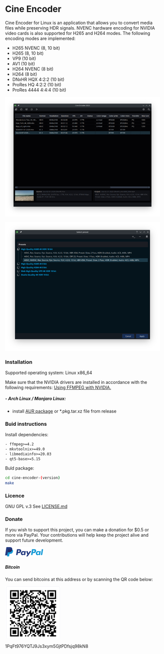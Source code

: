 # Cine Encoder

Cine Encoder for Linux is an application that allows you to convert media files while preserving HDR signals. NVENC hardware encoding for NVIDIA video cards is also supported for H265 and H264 modes. The following encoding modes are implemented:

  - H265 NVENC (8, 10 bit)
  - H265 (8, 10 bit)
  - VP9 (10 bit)
  - AV1 (10 bit)
  - H264 NVENC (8 bit)
  - H264 (8 bit)
  - DNxHR HQX 4:2:2 (10 bit)
  - ProRes HQ 4:2:2 (10 bit)
  - ProRes 4444 4:4:4 (10 bit)


![View](./images/View.png)

![View](./images/View_2.png)

### Installation

Supported operating system: Linux x86_64

Make sure that the NVIDIA drivers are installed in accordance with the following requirements: [Using FFMPEG with NVIDIA.](https://docs.nvidia.com/video-technologies/video-codec-sdk/ffmpeg-with-nvidia-gpu/index.html)

##### - Arch Linux / Manjaro Linux:
  - install [AUR package](https://aur.archlinux.org/packages/cine-encoder/) or *.pkg.tar.xz file from release

  
### Buid instructions

Install dependencies:

    - ffmpeg>=4.2
    - mkvtoolnix>=49.0
    - libmediainfo>=20.03
    - qt5-base>=5.15

Buld package:

```sh
cd cine-encoder-(version)
make
```

### Licence

GNU GPL v.3
See [LICENSE.md](https://github.com/CineEncoder/CineEncoder/blob/master/LICENSE)


### Donate

If you wish to support this project, you can make a donation for $0.5 or more via PayPal. Your contributions will help keep the project alive and support future development.

[![PayPal](./images/PayPal.png)](https://paypal.me/KozhukharenkoOleg?locale.x=ru_RU)

##### Bitcoin
You can send bitcoins at this address or by scanning the QR code below:

![Bitcoin](./images/Bitcoin.png)

1PqFt976YQTJ9Js3xym5GjtPDfsjq98kN8
